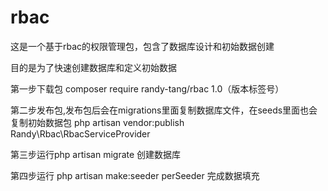 # rbac
这是一个基于rbac的权限管理包，包含了数据库设计和初始数据创建

目的是为了快速创建数据库和定义初始数据

第一步下载包
composer require randy-tang/rbac 1.0（版本标签号）

第二步发布包,发布包后会在migrations里面复制数据库文件，在seeds里面也会复制初始数据包
php artisan vendor:publish  Randy\Rbac\RbacServiceProvider

第三步运行php artisan migrate 创建数据库

第四步运行
php artisan make:seeder perSeeder
完成数据填充
